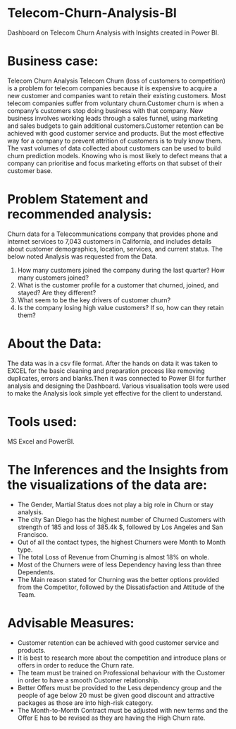 # Telecom-Churn-Analysis-BI
 Dashboard on Telecom Churn Analysis with Insights created in Power BI.

# Business case: 

Telecom Churn Analysis Telecom Churn (loss of customers to competition) is a problem for telecom companies because it is expensive to acquire a new customer and companies want to retain their existing customers. Most telecom companies suffer from voluntary churn.Customer churn is when a company’s customers stop doing business with that company.  New business involves working leads through a sales funnel, using marketing and sales budgets to gain additional customers.Customer retention can be achieved with good customer service and products. But the most effective way for a company to prevent attrition of customers is to truly know them. The vast volumes of data collected about customers can be used to build churn prediction models. Knowing who is most likely to defect means that a company can prioritise and focus marketing efforts on that subset of their customer base.


# Problem Statement and recommended analysis:

Churn data for a Telecommunications company that provides phone and internet services to 7,043 customers in California, and includes details about customer demographics, location, services, and current status. The below noted Analysis was requested from the Data.

1. How many customers joined the company during the last quarter? How many customers joined?
2. What is the customer profile for a customer that churned, joined, and stayed? Are they different?
3. What seem to be the key drivers of customer churn?
4. Is the company losing high value customers? If so, how can they retain them?


# About the Data:

The data was in a csv file format. After the hands on data it was taken to EXCEL for the basic cleaning and preparation process like removing duplicates, errors and blanks.Then it was connected to Power BI for further analysis and designing the Dashboard. Various visualisation tools were used to make the Analysis look simple yet effective for the client to understand.

# Tools used:
MS Excel and PowerBI.

# The Inferences and the Insights from the visualizations of the data are:


-	The Gender, Martial Status does not play a big role in Churn or stay analysis.
-	The city San Diego has the highest number of Churned Customers with strength of 185 and loss of 385.4k $, followed by Los Angeles and San Francisco.
-	Out of all the contact types, the highest Churners were Month to Month type.
-	The total Loss of Revenue from Churning is almost 18% on whole.
-	Most of the Churners were of less Dependency having less than three Dependents.
-	The Main reason stated for Churning was the better options provided from the Competitor, followed by the Dissatisfaction and Attitude of the Team.

# Advisable Measures:

-	Customer retention can be achieved with good customer service and products.
-	It is best to research more about the competition and introduce plans or offers in order to reduce the Churn rate.
-	The team must be trained on Professional behaviour with the Customer in order to have a smooth Customer relationship.
-	Better Offers must be provided to the Less dependency group and the people of age below 20 must be given good discount and attractive packages as those are into high-risk category.
-	The Month-to-Month Contract must be adjusted with new terms and the Offer E has to be revised as they are having the High Churn rate.










